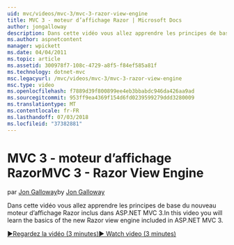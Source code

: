 ```yaml
---
uid: mvc/videos/mvc-3/mvc-3-razor-view-engine
title: MVC 3 - moteur d’affichage Razor | Microsoft Docs
author: jongalloway
description: Dans cette vidéo vous allez apprendre les principes de base du nouveau moteur d’affichage Razor inclus dans ASP.NET MVC 3.
ms.author: aspnetcontent
manager: wpickett
ms.date: 04/04/2011
ms.topic: article
ms.assetid: 300978f7-108c-4729-a8f5-f84ef585a81f
ms.technology: dotnet-mvc
msc.legacyurl: /mvc/videos/mvc-3/mvc-3-razor-view-engine
msc.type: video
ms.openlocfilehash: f7889d39f800899ee4eb3bbabdc946da426aa9ad
ms.sourcegitcommit: 953ff9ea4369f154d6fd0239599279ddd3280009
ms.translationtype: MT
ms.contentlocale: fr-FR
ms.lasthandoff: 07/03/2018
ms.locfileid: "37382881"
---
```

<a name="mvc-3---razor-view-engine"></a><span data-ttu-id="166ef-103">MVC 3 - moteur d’affichage Razor</span><span class="sxs-lookup"><span data-stu-id="166ef-103">MVC 3 - Razor View Engine</span></span>
====================
<span data-ttu-id="166ef-104">par [Jon Galloway](https://github.com/jongalloway)</span><span class="sxs-lookup"><span data-stu-id="166ef-104">by [Jon Galloway](https://github.com/jongalloway)</span></span>

<span data-ttu-id="166ef-105">Dans cette vidéo vous allez apprendre les principes de base du nouveau moteur d’affichage Razor inclus dans ASP.NET MVC 3.</span><span class="sxs-lookup"><span data-stu-id="166ef-105">In this video you will learn the basics of the new Razor view engine included in ASP.NET MVC 3.</span></span>

[<span data-ttu-id="166ef-106">&#9654;Regardez la vidéo (3 minutes)</span><span class="sxs-lookup"><span data-stu-id="166ef-106">&#9654; Watch video (3 minutes)</span></span>](https://channel9.msdn.com/Blogs/ASP-NET-Site-Videos/mvc-3-razor-view-engine)
